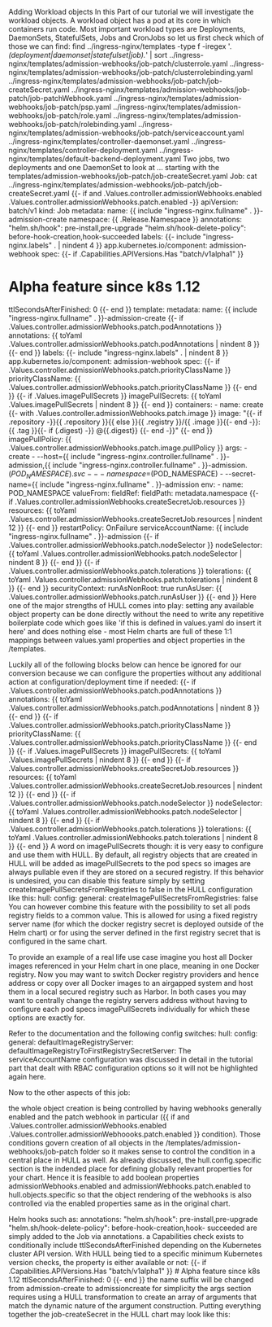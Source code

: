 Adding Workload objects
In this Part of our tutorial we will investigate the workload objects. A workload object has a pod at its core in which containers run code. Most important workload types are Deployments, DaemonSets, StatefulSets, Jobs and CronJobs so let us first check which of those we can find:
find ../ingress-nginx/templates -type f -iregex '.*\(deployment\|daemonset\|statefulset\|job\).*' | sort
../ingress-nginx/templates/admission-webhooks/job-patch/clusterrole.yaml
../ingress-nginx/templates/admission-webhooks/job-patch/clusterrolebinding.yaml
../ingress-nginx/templates/admission-webhooks/job-patch/job-createSecret.yaml
../ingress-nginx/templates/admission-webhooks/job-patch/job-patchWebhook.yaml
../ingress-nginx/templates/admission-webhooks/job-patch/psp.yaml
../ingress-nginx/templates/admission-webhooks/job-patch/role.yaml
../ingress-nginx/templates/admission-webhooks/job-patch/rolebinding.yaml
../ingress-nginx/templates/admission-webhooks/job-patch/serviceaccount.yaml
../ingress-nginx/templates/controller-daemonset.yaml
../ingress-nginx/templates/controller-deployment.yaml
../ingress-nginx/templates/default-backend-deployment.yaml
Two jobs, two deployments and one DaemonSet to look at … starting with the templates/admission-webhooks/job-patch/job-createSecret.yaml Job:
cat ../ingress-nginx/templates/admission-webhooks/job-patch/job-createSecret.yaml
{{- if and .Values.controller.admissionWebhooks.enabled .Values.controller.admissionWebhooks.patch.enabled -}}
apiVersion: batch/v1
kind: Job
metadata:
  name: {{ include "ingress-nginx.fullname" . }}-admission-create
  namespace: {{ .Release.Namespace }}
  annotations:
    "helm.sh/hook": pre-install,pre-upgrade
    "helm.sh/hook-delete-policy": before-hook-creation,hook-succeeded
  labels:
    {{- include "ingress-nginx.labels" . | nindent 4 }}
    app.kubernetes.io/component: admission-webhook
spec:
{{- if .Capabilities.APIVersions.Has "batch/v1alpha1" }}
  # Alpha feature since k8s 1.12
  ttlSecondsAfterFinished: 0
{{- end }}
  template:
    metadata:
      name: {{ include "ingress-nginx.fullname" . }}-admission-create
    {{- if .Values.controller.admissionWebhooks.patch.podAnnotations }}
      annotations: {{ toYaml .Values.controller.admissionWebhooks.patch.podAnnotations | nindent 8 }}
    {{- end }}
      labels:
        {{- include "ingress-nginx.labels" . | nindent 8 }}
        app.kubernetes.io/component: admission-webhook
    spec:
    {{- if .Values.controller.admissionWebhooks.patch.priorityClassName }}
      priorityClassName: {{ .Values.controller.admissionWebhooks.patch.priorityClassName }}
    {{- end }}
    {{- if .Values.imagePullSecrets }}
      imagePullSecrets: {{ toYaml .Values.imagePullSecrets | nindent 8 }}
    {{- end }}
      containers:
        - name: create
          {{- with .Values.controller.admissionWebhooks.patch.image }}
          image: "{{- if .repository -}}{{ .repository }}{{ else }}{{ .registry }}/{{ .image }}{{- end -}}:{{ .tag }}{{- if (.digest) -}} @{{.digest}} {{- end -}}"
          {{- end }}
          imagePullPolicy: {{ .Values.controller.admissionWebhooks.patch.image.pullPolicy }}
          args:
            - create
            - --host={{ include "ingress-nginx.controller.fullname" . }}-admission,{{ include "ingress-nginx.controller.fullname" . }}-admission.$(POD_NAMESPACE).svc
            - --namespace=$(POD_NAMESPACE)
            - --secret-name={{ include "ingress-nginx.fullname" . }}-admission
          env:
            - name: POD_NAMESPACE
              valueFrom:
                fieldRef:
                  fieldPath: metadata.namespace
          {{- if .Values.controller.admissionWebhooks.createSecretJob.resources }}
          resources: {{ toYaml .Values.controller.admissionWebhooks.createSecretJob.resources | nindent 12 }}
          {{- end }}
      restartPolicy: OnFailure
      serviceAccountName: {{ include "ingress-nginx.fullname" . }}-admission
    {{- if .Values.controller.admissionWebhooks.patch.nodeSelector }}
      nodeSelector: {{ toYaml .Values.controller.admissionWebhooks.patch.nodeSelector | nindent 8 }}
    {{- end }}
    {{- if .Values.controller.admissionWebhooks.patch.tolerations }}
      tolerations: {{ toYaml .Values.controller.admissionWebhooks.patch.tolerations | nindent 8 }}
    {{- end }}
      securityContext:
        runAsNonRoot: true
        runAsUser: {{ .Values.controller.admissionWebhooks.patch.runAsUser }}
{{- end }}
Here one of the major strengths of HULL comes into play: setting any available object property can be done directly without the need to write any repetitive boilerplate code which goes like 'if this is defined in values.yaml do insert it here' and does nothing else - most Helm charts are full of these 1:1 mappings between values.yaml properties and object properties in the /templates.

Luckily all of the following blocks below can hence be ignored for our conversion because we can configure the properties without any additional action at configuration/deployment time if needed:
{{- if .Values.controller.admissionWebhooks.patch.podAnnotations }}
      annotations: {{ toYaml .Values.controller.admissionWebhooks.patch.podAnnotations | nindent 8 }}
    {{- end }}
    {{- if .Values.controller.admissionWebhooks.patch.priorityClassName }}
      priorityClassName: {{ .Values.controller.admissionWebhooks.patch.priorityClassName }}
    {{- end }}
    {{- if .Values.imagePullSecrets }}
      imagePullSecrets: {{ toYaml .Values.imagePullSecrets | nindent 8 }}
    {{- end }}
          {{- if .Values.controller.admissionWebhooks.createSecretJob.resources }}
          resources: {{ toYaml .Values.controller.admissionWebhooks.createSecretJob.resources | nindent 12 }}
          {{- end }}
    {{- if .Values.controller.admissionWebhooks.patch.nodeSelector }}
      nodeSelector: {{ toYaml .Values.controller.admissionWebhooks.patch.nodeSelector | nindent 8 }}
    {{- end }}
    {{- if .Values.controller.admissionWebhooks.patch.tolerations }}
      tolerations: {{ toYaml .Values.controller.admissionWebhooks.patch.tolerations | nindent 8 }}
    {{- end }}
A word on imagePullSecrets though: it is very easy to configure and use them with HULL. By default, all registry objects that are created in HULL will be added as imagePullSecrets to the pod specs so images are always pullable even if they are stored on a secured registry. If this behavior is undesired, you can disable this feature simply by setting createImagePullSecretsFromRegistries to false in the HULL configuration like this:
hull:
  config:
    general:
      createImagePullSecretsFromRegistries: false
You can however combine this feature with the possibility to set all pods registry fields to a common value. This is allowed for using a fixed registry server name (for which the docker registry secret is deployed outside of the Helm chart) or for using the server defined in the first registry secret that is configured in the same chart.

To provide an example of a real life use case imagine you host all Docker images referenced in your Helm chart in one place, meaning in one Docker registry. Now you may want to switch Docker registry providers and hence address or copy over all Docker images to an airgapped system and host them in a local secured registry such as Harbor. In both cases you may want to centrally change the registry servers address without having to configure each pod specs imagePullSecrets individually for which these options are exactly for.

Refer to the documentation and the following config switches:
hull:
  config:
    general:
      defaultImageRegistryServer: 
      defaultImageRegistryToFirstRegistrySecretServer:
The serviceAccountName configuration was discussed in detail in the tutorial part that dealt with RBAC configuration options so it will not be highlighted again here.

Now to the other aspects of this job:

the whole object creation is being controlled by having webhooks generally enabled and the patch webhook in particular ({{ if and .Values.controller.admissionWebhooks.enabled .Values.controller.admissionWebhoooks.patch.enabled }} condition). Those conditions govern creation of all objects in the /templates/admission-webhooks/job-patch folder so it makes sense to control the condition in a central place in HULL as well. As already discussed, the hull.config.specific section is the indended place for defining globally relevant properties for your chart. Hence it is feasible to add boolean properties admissionWebhooks.enabled and admissionWebhooks.patch.enabled to hull.objects.specific so that the object rendering of the webhooks is also controlled via the enabled properties same as in the original chart.

Helm hooks such as:
  annotations:
    "helm.sh/hook": pre-install,pre-upgrade
    "helm.sh/hook-delete-policy": before-hook-creation,hook- succeeded
are simply added to the Job via annotations.
a Capabilities check exists to conditionally include ttlSecondsAfterFinished depending on the Kubernetes cluster API version. With HULL being tied to a specific minimum Kubernetes version checks, the property is either available or not:
  {{- if .Capabilities.APIVersions.Has "batch/v1alpha1" }}
    # Alpha feature since k8s 1.12
    ttlSecondsAfterFinished: 0
  {{- end }}
the name suffix will be changed from admission-create to admissioncreate for simplicity
the args section requires using a HULL transformation to create an array of arguments that match the dynamic nature of the argument construction.
Putting everything together the job-createSecret in the HULL chart may look like this: